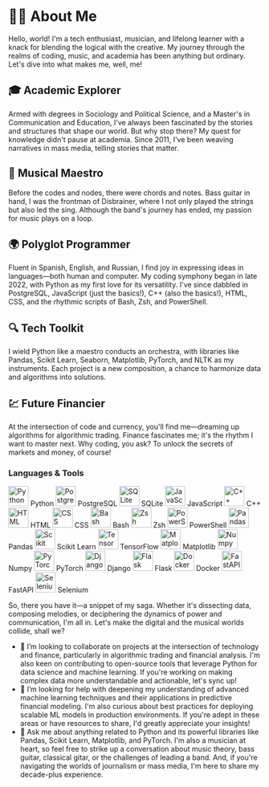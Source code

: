 # 👨‍💻 About Me

Hello, world! I'm a tech enthusiast, musician, and lifelong learner with a knack for blending the logical with the creative. My journey through the realms of coding, music, and academia has been anything but ordinary. Let's dive into what makes me, well, me!

## 🎓 Academic Explorer
Armed with degrees in Sociology and Political Science, and a Master's in Communication and Education, I've always been fascinated by the stories and structures that shape our world. But why stop there? My quest for knowledge didn't pause at academia. Since 2011, I've been weaving narratives in mass media, telling stories that matter.

## 🎵 Musical Maestro
Before the codes and nodes, there were chords and notes. Bass guitar in hand, I was the frontman of Disbrainer, where I not only played the strings but also led the sing. Although the band's journey has ended, my passion for music plays on a loop.

## 🌍 Polyglot Programmer
Fluent in Spanish, English, and Russian, I find joy in expressing ideas in languages—both human and computer. My coding symphony began in late 2022, with Python as my first love for its versatility. I've since dabbled in PostgreSQL, JavaScript (just the basics!), C++ (also the basics!), HTML, CSS, and the rhythmic scripts of Bash, Zsh, and PowerShell.

## 🔍 Tech Toolkit
I wield Python like a maestro conducts an orchestra, with libraries like Pandas, Scikit Learn, Seaborn, Matplotlib, PyTorch, and NLTK as my instruments. Each project is a new composition, a chance to harmonize data and algorithms into solutions.

## 💹 Future Financier
At the intersection of code and currency, you'll find me—dreaming up algorithms for algorithmic trading. Finance fascinates me; it's the rhythm I want to master next. Why coding, you ask? To unlock the secrets of markets and money, of course!

### Languages & Tools
<p>
  <img src="https://cdn.jsdelivr.net/gh/devicons/devicon@latest/icons/python/python-original.svg" width="40" height="40" alt="Python"> Python
  <img src="https://cdn.jsdelivr.net/gh/devicons/devicon@latest/icons/postgresql/postgresql-original.svg" width="40" height="40" alt="PostgreSQL"> PostgreSQL
   <img src="https://cdn.jsdelivr.net/gh/devicons/devicon@latest/icons/sqlite/sqlite-original.svg" width="40" height="40" alt="SQLite" /> SQLite
  <img src="https://cdn.jsdelivr.net/gh/devicons/devicon@latest/icons/javascript/javascript-original.svg" width="40" height="40" alt="JavaScript"> JavaScript
  <img src="https://cdn.jsdelivr.net/gh/devicons/devicon@latest/icons/cplusplus/cplusplus-original.svg" width="40" height="40" alt="C++"> C++
  <img src="https://cdn.jsdelivr.net/gh/devicons/devicon@latest/icons/html5/html5-original.svg" width="40" height="40" alt="HTML"> HTML
  <img src="https://cdn.jsdelivr.net/gh/devicons/devicon@latest/icons/css3/css3-original.svg" width="40" height="40" alt="CSS"> CSS
  <img src="https://cdn.jsdelivr.net/gh/devicons/devicon@latest/icons/bash/bash-original.svg" width="40" height="40" alt="Bash"> Bash
  <img src="https://cdn.jsdelivr.net/gh/devicons/devicon@latest/icons/ohmyzsh/ohmyzsh-original.svg" width="40" height="40" alt="Zsh"> Zsh
  <img src="https://cdn.jsdelivr.net/gh/devicons/devicon@latest/icons/powershell/powershell-original.svg" width="40" height="40" alt="PowerShell"> PowerShell
  <img src="https://cdn.jsdelivr.net/gh/devicons/devicon@latest/icons/pandas/pandas-original-wordmark.svg" width="40" height="40" alt="Pandas"> Pandas
  <img src="https://cdn.jsdelivr.net/gh/devicons/devicon@latest/icons/scikitlearn/scikitlearn-original.svg" width="40" height="40" alt="Scikit Learn"> Scikit Learn
  <img src="https://cdn.jsdelivr.net/gh/devicons/devicon@latest/icons/tensorflow/tensorflow-original.svg" width="40" height="40" alt="TensorFlow"/> TensorFlow    
  <img src="https://cdn.jsdelivr.net/gh/devicons/devicon@latest/icons/matplotlib/matplotlib-original.svg" width="40" height="40" alt="Matplotlib"> Matplotlib
  <img src="https://cdn.jsdelivr.net/gh/devicons/devicon@latest/icons/numpy/numpy-original.svg" width="40" height="40" alt="Numpy"> Numpy
  <img src="https://cdn.jsdelivr.net/gh/devicons/devicon@latest/icons/pytorch/pytorch-original.svg" width="40" height="40" alt="PyTorch"> PyTorch
  <img src="https://cdn.jsdelivr.net/gh/devicons/devicon@latest/icons/django/django-plain.svg" width="40" height="40" alt="Django" /> Django       
  <img src="https://cdn.jsdelivr.net/gh/devicons/devicon@latest/icons/flask/flask-original.svg" width="40" height="40" alt="Flask"> Flask
  <img src="https://cdn.jsdelivr.net/gh/devicons/devicon@latest/icons/docker/docker-original.svg" width="40" height="40" alt="Docker"> Docker
  <img src="https://cdn.jsdelivr.net/gh/devicons/devicon@latest/icons/fastapi/fastapi-original.svg" width="40" height="40" alt="FastAPI"> FastAPI
  <img src="https://cdn.jsdelivr.net/gh/devicons/devicon@latest/icons/selenium/selenium-original.svg" width="40" height="40" alt="Selenium" /> Selenium               
</p>

So, there you have it—a snippet of my saga. Whether it's dissecting data, composing melodies, or deciphering the dynamics of power and communication, I'm all in. Let's make the digital and the musical worlds collide, shall we?
- 👯 I’m looking to collaborate on projects at the intersection of technology and finance, particularly in algorithmic trading and financial analysis. I'm also keen on contributing to open-source tools that leverage Python for data science and machine learning. If you're working on making complex data more understandable and actionable, let's sync up!
- 🤔 I’m looking for help with deepening my understanding of advanced machine learning techniques and their applications in predictive financial modeling. I'm also curious about best practices for deploying scalable ML models in production environments. If you're adept in these areas or have resources to share, I'd greatly appreciate your insights!
- 💬 Ask me about anything related to Python and its powerful libraries like Pandas, Scikit Learn, Matplotlib, and PyTorch. I'm also a musician at heart, so feel free to strike up a conversation about music theory, bass guitar, classical gitar, or the challenges of leading a band. And, if you're navigating the worlds of journalism or mass media, I'm here to share my decade-plus experience.
